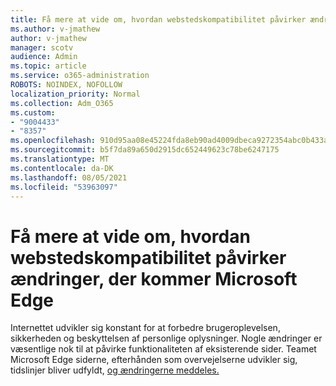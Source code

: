 ```yaml
---
title: Få mere at vide om, hvordan webstedskompatibilitet påvirker ændringer, der kommer Microsoft Edge
ms.author: v-jmathew
author: v-jmathew
manager: scotv
audience: Admin
ms.topic: article
ms.service: o365-administration
ROBOTS: NOINDEX, NOFOLLOW
localization_priority: Normal
ms.collection: Adm_O365
ms.custom:
- "9004433"
- "8357"
ms.openlocfilehash: 910d95aa08e45224fda8eb90ad4009dbeca9272354abc0b433a63e4566810f64
ms.sourcegitcommit: b5f7da89a650d2915dc652449623c78be6247175
ms.translationtype: MT
ms.contentlocale: da-DK
ms.lasthandoff: 08/05/2021
ms.locfileid: "53963097"
---
```

# <a name="learn-about-site-compatibility-affecting-changes-coming-to-microsoft-edge"></a>Få mere at vide om, hvordan webstedskompatibilitet påvirker ændringer, der kommer Microsoft Edge

Internettet udvikler sig konstant for at forbedre brugeroplevelsen, sikkerheden og beskyttelsen af personlige oplysninger. Nogle ændringer er væsentlige nok til at påvirke funktionaliteten af eksisterende sider. Teamet Microsoft Edge siderne, efterhånden som overvejelserne udvikler sig, tidslinjer bliver udfyldt, [og ændringerne meddeles.](https://go.microsoft.com/fwlink/?linkid=2135534)
